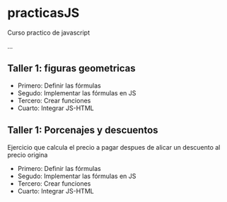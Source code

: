 # practicasJS
Curso practico de javascript 

...
## Taller 1: figuras geometricas
- Primero: Definir las fórmulas
- Segudo: Implementar las fórmulas en JS
- Tercero: Crear funciones
- Cuarto: Integrar JS-HTML

## Taller 1: Porcenajes y descuentos
Ejercicio que calcula el precio a pagar despues de alicar un descuento al precio origina
- Primero: Definir las fórmulas
- Segudo: Implementar las fórmulas en JS
- Tercero: Crear funciones 
- Cuarto: Integrar JS-HTML